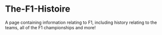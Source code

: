 # The-F1-Histoire
A page containing information relating to F1, including history relating to the teams, all of the F1 championships and more!
